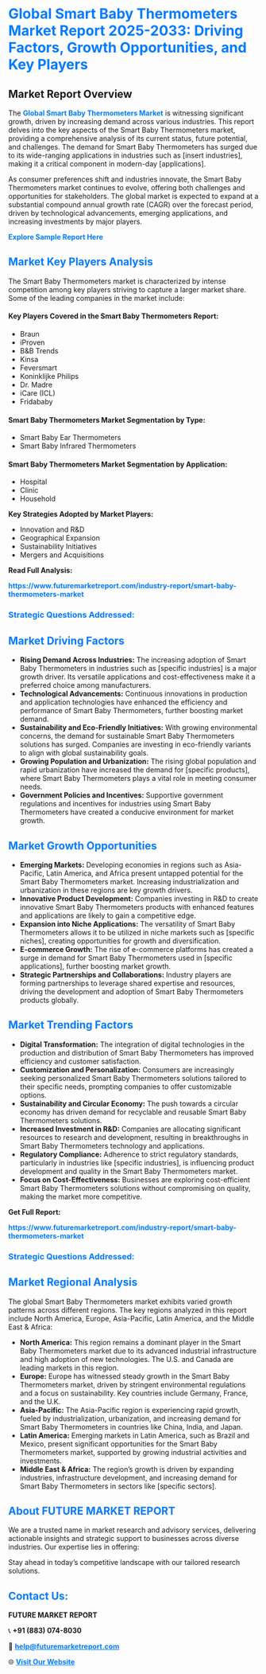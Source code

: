 <h1 style="color: #007BFF;">Global Smart Baby Thermometers Market Report 2025-2033: Driving Factors, Growth Opportunities, and Key Players</h1>

<section id="overview">
<h2>Market Report Overview</h2>
<p>The <a href="https://www.futuremarketreport.com/industry-report/smart-baby-thermometers-market" style="color: #007BFF; text-decoration: none;"><strong>Global Smart Baby Thermometers Market</strong></a> is witnessing significant growth, driven by increasing demand across various industries. This report delves into the key aspects of the Smart Baby Thermometers market, providing a comprehensive analysis of its current status, future potential, and challenges. The demand for Smart Baby Thermometers has surged due to its wide-ranging applications in industries such as [insert industries], making it a critical component in modern-day [applications].</p>
<p>As consumer preferences shift and industries innovate, the Smart Baby Thermometers market continues to evolve, offering both challenges and opportunities for stakeholders. The global market is expected to expand at a substantial compound annual growth rate (CAGR) over the forecast period, driven by technological advancements, emerging applications, and increasing investments by major players.</p>
</section>

<section id="overview">
<p><a href="https://www.futuremarketreport.com/request-sample/reportId=87141" style="color: #007BFF; text-decoration: none;"><strong>Explore Sample Report Here</strong></a></p>
</section>

<section id="key-players">
<h2 style="color: #007BFF;">Market Key Players Analysis</h2>
<p>The Smart Baby Thermometers market is characterized by intense competition among key players striving to capture a larger market share. Some of the leading companies in the market include:</p>
<h4>Key Players Covered in the Smart Baby Thermometers Report:</h4>
<ul><li>Braun</li><li>iProven</li><li>B&amp;B Trends</li><li>Kinsa</li><li>Feversmart</li><li>Koninklijke Philips</li><li>Dr. Madre</li><li>iCare (ICL)</li><li>Fridababy</li></ul>
<h4>Smart Baby Thermometers Market Segmentation by Type:</h4>
<ul><li>Smart Baby Ear Thermometers</li><li>Smart Baby Infrared Thermometers</li></ul>

<h4>Smart Baby Thermometers Market Segmentation by Application:</h4>
<ul><li>Hospital</li><li>Clinic</li><li>Household</li></ul>
<p><strong>Key Strategies Adopted by Market Players:</strong></p>
<ul>
<li>Innovation and R&D</li>
<li>Geographical Expansion</li>
<li>Sustainability Initiatives</li>
<li>Mergers and Acquisitions</li>
</ul>
</section>

<section>
<p><strong>Read Full Analysis: </strong></p><a href="https://www.futuremarketreport.com/industry-report/smart-baby-thermometers-market" style="color: #007BFF; text-decoration: none;"><strong>https://www.futuremarketreport.com/industry-report/smart-baby-thermometers-market</strong></a>
<h3 style="color: #007BFF;">Strategic Questions Addressed:</h3>
</section>

<section id="driving-factors">
<h2 style="color: #007BFF;">Market Driving Factors</h2>
<ul>
<li><strong>Rising Demand Across Industries:</strong> The increasing adoption of Smart Baby Thermometers in industries such as [specific industries] is a major growth driver. Its versatile applications and cost-effectiveness make it a preferred choice among manufacturers.</li>
<li><strong>Technological Advancements:</strong> Continuous innovations in production and application technologies have enhanced the efficiency and performance of Smart Baby Thermometers, further boosting market demand.</li>
<li><strong>Sustainability and Eco-Friendly Initiatives:</strong> With growing environmental concerns, the demand for sustainable Smart Baby Thermometers solutions has surged. Companies are investing in eco-friendly variants to align with global sustainability goals.</li>
<li><strong>Growing Population and Urbanization:</strong> The rising global population and rapid urbanization have increased the demand for [specific products], where Smart Baby Thermometers plays a vital role in meeting consumer needs.</li>
<li><strong>Government Policies and Incentives:</strong> Supportive government regulations and incentives for industries using Smart Baby Thermometers have created a conducive environment for market growth.</li>
</ul>
</section>

<section id="growth-opportunities">
<h2 style="color: #007BFF;">Market Growth Opportunities</h2>
<ul>
<li><strong>Emerging Markets:</strong> Developing economies in regions such as Asia-Pacific, Latin America, and Africa present untapped potential for the Smart Baby Thermometers market. Increasing industrialization and urbanization in these regions are key growth drivers.</li>
<li><strong>Innovative Product Development:</strong> Companies investing in R&D to create innovative Smart Baby Thermometers products with enhanced features and applications are likely to gain a competitive edge.</li>
<li><strong>Expansion into Niche Applications:</strong> The versatility of Smart Baby Thermometers allows it to be utilized in niche markets such as [specific niches], creating opportunities for growth and diversification.</li>
<li><strong>E-commerce Growth:</strong> The rise of e-commerce platforms has created a surge in demand for Smart Baby Thermometers used in [specific applications], further boosting market growth.</li>
<li><strong>Strategic Partnerships and Collaborations:</strong> Industry players are forming partnerships to leverage shared expertise and resources, driving the development and adoption of Smart Baby Thermometers products globally.</li>
</ul>
</section>

<section id="trending-factors">
<h2 style="color: #007BFF;">Market Trending Factors</h2>
<ul>
<li><strong>Digital Transformation:</strong> The integration of digital technologies in the production and distribution of Smart Baby Thermometers has improved efficiency and customer satisfaction.</li>
<li><strong>Customization and Personalization:</strong> Consumers are increasingly seeking personalized Smart Baby Thermometers solutions tailored to their specific needs, prompting companies to offer customizable options.</li>
<li><strong>Sustainability and Circular Economy:</strong> The push towards a circular economy has driven demand for recyclable and reusable Smart Baby Thermometers solutions.</li>
<li><strong>Increased Investment in R&D:</strong> Companies are allocating significant resources to research and development, resulting in breakthroughs in Smart Baby Thermometers technology and applications.</li>
<li><strong>Regulatory Compliance:</strong> Adherence to strict regulatory standards, particularly in industries like [specific industries], is influencing product development and quality in the Smart Baby Thermometers market.</li>
<li><strong>Focus on Cost-Effectiveness:</strong> Businesses are exploring cost-efficient Smart Baby Thermometers solutions without compromising on quality, making the market more competitive.</li>
</ul>
</section>

<section>
<p><strong>Get Full Report: </strong></p><a href="https://www.futuremarketreport.com/industry-report/smart-baby-thermometers-market" style="color: #007BFF; text-decoration: none;"><strong>https://www.futuremarketreport.com/industry-report/smart-baby-thermometers-market</strong></a>
<h3 style="color: #007BFF;">Strategic Questions Addressed:</h3>
</section>


<section id="regional-analysis">
<h2 style="color: #007BFF;">Market Regional Analysis</h2>
<p>The global Smart Baby Thermometers market exhibits varied growth patterns across different regions. The key regions analyzed in this report include North America, Europe, Asia-Pacific, Latin America, and the Middle East & Africa:</p>
<ul>
<li><strong>North America:</strong> This region remains a dominant player in the Smart Baby Thermometers market due to its advanced industrial infrastructure and high adoption of new technologies. The U.S. and Canada are leading markets in this region.</li>
<li><strong>Europe:</strong> Europe has witnessed steady growth in the Smart Baby Thermometers market, driven by stringent environmental regulations and a focus on sustainability. Key countries include Germany, France, and the U.K.</li>
<li><strong>Asia-Pacific:</strong> The Asia-Pacific region is experiencing rapid growth, fueled by industrialization, urbanization, and increasing demand for Smart Baby Thermometers in countries like China, India, and Japan.</li>
<li><strong>Latin America:</strong> Emerging markets in Latin America, such as Brazil and Mexico, present significant opportunities for the Smart Baby Thermometers market, supported by growing industrial activities and investments.</li>
<li><strong>Middle East & Africa:</strong> The region’s growth is driven by expanding industries, infrastructure development, and increasing demand for Smart Baby Thermometers in sectors like [specific sectors].</li>
</ul>
</section>

<footer>
<h2 style="color: #007BFF;">About FUTURE MARKET REPORT</h2>
<p>We are a trusted name in market research and advisory services, delivering actionable insights and strategic support to businesses across diverse industries. Our expertise lies in offering:</p>

<p>Stay ahead in today’s competitive landscape with our tailored research solutions.</p>

<h2 style="color: #007BFF;">Contact Us:</h2>
<p><strong>FUTURE MARKET REPORT</strong></p>
<p>📞 <strong>+91 (883) 074-8030</strong></p>
<p>📧 <strong><a href="mailto:help@futuremarketreport.com" style="color: #007BFF;">help@futuremarketreport.com</a></strong></p>
<p>🌐 <strong><a href="https://www.futuremarketreport.com/" style="color: #007BFF;">Visit Our Website</a></strong></p>
</footer>